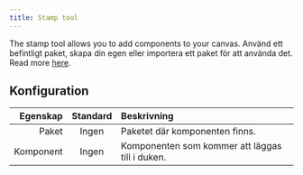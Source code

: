 ```yaml
---
title: Stamp tool
---
```


The stamp tool allows you to add components to your canvas.
Använd ett befintligt paket, skapa din egen eller importera ett paket för att använda det. Read more [here](../pack).

## Konfiguration

|  Egenskap | Standard | Beskrivning                                                     |
| --------: | :------: | :-------------------------------------------------------------- |
|     Paket |   Ingen  | Paketet där komponenten finns.                  |
| Komponent |   Ingen  | Komponenten som kommer att läggas till i duken. |
